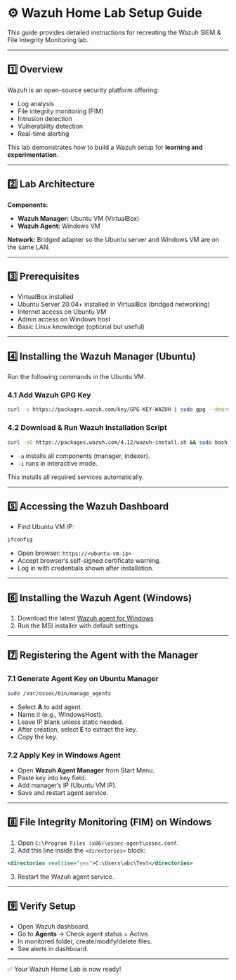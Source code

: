 # ⚙️ Wazuh Home Lab Setup Guide

This guide provides detailed instructions for recreating the Wazuh SIEM & File Integrity Monitoring lab.

---

## 1️⃣ Overview
Wazuh is an open-source security platform offering:
- Log analysis
- File integrity monitoring (FIM)
- Intrusion detection
- Vulnerability detection
- Real-time alerting

This lab demonstrates how to build a Wazuh setup for **learning and experimentation**.

---

## 2️⃣ Lab Architecture
**Components:**
- **Wazuh Manager:** Ubuntu VM (VirtualBox)
- **Wazuh Agent:** Windows VM

**Network:** Bridged adapter so the Ubuntu server and Windows VM are on the same LAN.

---

## 3️⃣ Prerequisites
- VirtualBox installed  
- Ubuntu Server 20.04+ installed in VirtualBox (bridged networking)  
- Internet access on Ubuntu VM  
- Admin access on Windows host  
- Basic Linux knowledge (optional but useful)  

---

## 4️⃣ Installing the Wazuh Manager (Ubuntu)
Run the following commands in the Ubuntu VM.

### 4.1 Add Wazuh GPG Key
```bash
curl -s https://packages.wazuh.com/key/GPG-KEY-WAZUH | sudo gpg --dearmor -o /usr/share/keyrings/wazuh-archive-keyring.gpg
```

### 4.2 Download & Run Wazuh Installation Script
```bash
curl -sO https://packages.wazuh.com/4.12/wazuh-install.sh && sudo bash ./wazuh-install.sh -a -i
```
- `-a` installs all components (manager, indexer).  
- `-i` runs in interactive mode.

This installs all required services automatically.

---

## 5️⃣ Accessing the Wazuh Dashboard
- Find Ubuntu VM IP:
```bash
ifconfig
```
- Open browser: `https://<ubuntu-vm-ip>`  
- Accept browser’s self-signed certificate warning.  
- Log in with credentials shown after installation.

---

## 6️⃣ Installing the Wazuh Agent (Windows)
1. Download the latest [Wazuh agent for Windows](https://documentation.wazuh.com/current/installation-guide/wazuh-agent/wazuh-agent-package-windows.html).  
2. Run the MSI installer with default settings.

---

## 7️⃣ Registering the Agent with the Manager

### 7.1 Generate Agent Key on Ubuntu Manager
```bash
sudo /var/ossec/bin/manage_agents
```
- Select **A** to add agent.  
- Name it (e.g., WindowsHost).  
- Leave IP blank unless static needed.  
- After creation, select **E** to extract the key.  
- Copy the key.

### 7.2 Apply Key in Windows Agent
- Open **Wazuh Agent Manager** from Start Menu.  
- Paste key into key field.  
- Add manager’s IP (Ubuntu VM IP).  
- Save and restart agent service.

---

## 8️⃣ File Integrity Monitoring (FIM) on Windows
1. Open `C:\Program Files (x86)\ossec-agent\ossec.conf`.  
2. Add this line inside the `<directories>` block:
```xml
<directories realtime="yes">C:\Users\abc\Test</directories>
```
3. Restart the Wazuh agent service.

---

## 9️⃣ Verify Setup
- Open Wazuh dashboard.  
- Go to **Agents** → Check agent status = Active.  
- In monitored folder, create/modify/delete files.  
- See alerts in dashboard.

---

✅ Your Wazuh Home Lab is now ready!
